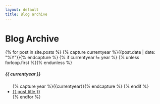 ```yaml
---
layout: default
title: Blog archive
---
```

<div class="page-content wc-container">
  <h1>Blog Archive</h1>  
  {% for post in site.posts %}
  	{% capture currentyear %}{{post.date | date: "%Y"}}{% endcapture %}
  	{% if currentyear != year %}
    	{% unless forloop.first %}</ul>{% endunless %}
    		<h5>{{ currentyear }}</h5>
    		<ul class="posts">
    		{% capture year %}{{currentyear}}{% endcapture %} 
  		{% endif %}
    <li><a href="{{ post.url | prepend: site.baseurl }}">{{ post.title }}</a></li>
  {% endfor %}
</div>
